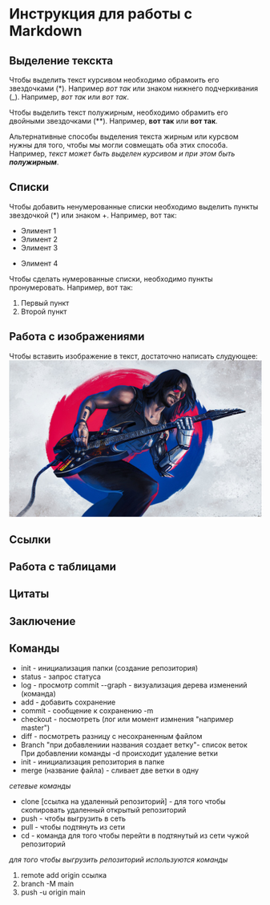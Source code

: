 # Инструкция для работы с Markdown

## Выделение текскта

Чтобы выделить текст курсивом необходимо обрамоить его звездочками (*). Например *вот так* или знаком нижнего подчеркивания (_). Например, *вот так* или _вот так_. 

Чтобы выделить текст полужирным, необходимо обрамить его двойными звездочками (**). 
Например, **вот так** или __вот так__.

Альтернативные способы выделения текста жирным или курсвом нужны для того, чтобы мы могли совмещать оба этих способа. Например, _текст может быть выделен курсивом и при этом быть **полужирным**_.

## Списки 

 Чтобы добавить ненумерованные списки необходимо выделить пункты звездочкой (*) или знаком +.
 Например, вот так:
* Элимент 1
* Элимент 2
* Элимент 3
+ Элимент 4

 Чтобы сделать нумерованные списки, необходимо пункты пронумеровать.
 Например, вот так:
1. Первый пункт
2. Второй пункт

## Работа с изображениями

Чтобы вставить изображение в текст, достаточно написать слудующее:
![Johny Silverhand](<Johny Silverhand.jpeg>)

## Ссылки

## Работа с таблицами

## Цитаты 

## Заключение 

## Команды

* init - инициализация папки (создание репозитория)
* status - запрос статуса 
* log - просмотр commit
--graph - визуализация дерева изменений (команда) 
* add - добавить сохранение 
* commit - сообщение к сохранению -m
* checkout - посмотреть (лог или момент измнения "например master")
* diff - посмотреть разницу с несохраненным файлом 
* Branch "при добавлениии названия создает ветку"- список веток
При добавлении команды -d происходит удаление ветки
* init - инициализация репозитория в папке 
* merge (название файла) - сливает две ветки в одну

*сетевые команды*

* clone [ссылка на удаленный репозиторий] - для того чтобы скопировать удаленный открытый репозиторий 
* push - чтобы выгрузить в сеть
* pull - чтобы подтянуть из сети
* cd - команда для того чтобы перейти в подтянутый из сети чужой репозиторий

*для того чтобы выгрузить репозиторий используются команды*

1. remote add origin ссылка
2. branch -M main
3. push -u origin main 
